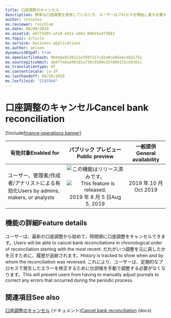 ```yaml
---
title: 口座調整のキャンセル
description: 簡単な口座調整を使用しているとき、ユーザーはプロセスを開始し直す必要がある場合は調整を柔軟にキャンセルできます。
author: relnotes
ms.reviewer: roschlom
ms.date: 08/09/2019
ms.assetid: e6f73d91-afa9-e911-a962-000d3a4f3883
ms.topic: article
ms.service: business-applications
ms.author: aolson
dynamics365pdf: true
ms.openlocfilehash: 0b0a6e8138a22ef69f157cd2a0ce85e4cdda1751
ms.sourcegitcommit: de6f7e8aa90101a730c0109e3578b9131cd3c6cc
ms.translationtype: HT
ms.contentlocale: ja-JP
ms.lasthandoff: 09/26/2019
ms.locfileid: "2143364"
---
```

# <a name="cancel-bank-reconciliation"></a><span data-ttu-id="8fae2-103">口座調整のキャンセル</span><span class="sxs-lookup"><span data-stu-id="8fae2-103">Cancel bank reconciliation</span></span>
[!include[finance-operations banner](../includes/finance-operations.md)]

| <span data-ttu-id="8fae2-104">有効対象</span><span class="sxs-lookup"><span data-stu-id="8fae2-104">Enabled for</span></span>    |  <span data-ttu-id="8fae2-105">パブリック プレビュー</span><span class="sxs-lookup"><span data-stu-id="8fae2-105">Public preview</span></span> | <span data-ttu-id="8fae2-106">一般提供</span><span class="sxs-lookup"><span data-stu-id="8fae2-106">General availability</span></span> | 
| ---------- | :----------: |:----------: |
|<span data-ttu-id="8fae2-107">ユーザー、管理者/作成者/アナリストによる有効化</span><span class="sxs-lookup"><span data-stu-id="8fae2-107">Users by admins, makers, or analysts</span></span>|<span data-ttu-id="8fae2-108">![この機能はリリース済みです。](/dynamics365-release-plan/media/green-checkmark.png "この機能はリリース済みです。")</span><span class="sxs-lookup"><span data-stu-id="8fae2-108">![This feature is released.](/dynamics365-release-plan/media/green-checkmark.png "This feature is released.")</span></span> <span data-ttu-id="8fae2-109">2019 年 8 月 5 日</span><span class="sxs-lookup"><span data-stu-id="8fae2-109">Aug 5, 2019</span></span>| <span data-ttu-id="8fae2-110">2019 年 10 月</span><span class="sxs-lookup"><span data-stu-id="8fae2-110">Oct 2019</span></span>|






## <a name="feature-details"></a><span data-ttu-id="8fae2-111">機能の詳細</span><span class="sxs-lookup"><span data-stu-id="8fae2-111">Feature details</span></span>
<!--feature detail start -->
<span data-ttu-id="8fae2-112">ユーザーは、最新の口座調整から始めて、時間順に口座調整をキャンセルできます。</span><span class="sxs-lookup"><span data-stu-id="8fae2-112">Users will be able to cancel bank reconciliations in chronological order of reconciliation starting with the most recent.</span></span> <span data-ttu-id="8fae2-113">だれがいつ調整を元に戻したかを示すために、履歴が追跡されます。</span><span class="sxs-lookup"><span data-stu-id="8fae2-113">History is tracked to show when and by whom the reconciliation was reversed.</span></span> <span data-ttu-id="8fae2-114">これにより、ユーザーは、定期的なプロセスで発生したエラーを修正するために仕訳帳を手動で調整する必要がなくなります。</span><span class="sxs-lookup"><span data-stu-id="8fae2-114">This will prevent users from having to manually adjust journals to correct any errors that occurred during the periodic process.</span></span>
<!--feature detail end -->












## <a name="see-also"></a><span data-ttu-id="8fae2-115">関連項目</span><span class="sxs-lookup"><span data-stu-id="8fae2-115">See also</span></span>

<span data-ttu-id="8fae2-116">[口座調整のキャンセル](https://docs.microsoft.com/dynamics365-release-plan/2019wave2/dynamics365-finance-operations/cancel-bank-reconciliation) (ドキュメント)</span><span class="sxs-lookup"><span data-stu-id="8fae2-116">[Cancel bank reconciliation](https://docs.microsoft.com/dynamics365-release-plan/2019wave2/dynamics365-finance-operations/cancel-bank-reconciliation) (docs)</span></span>
